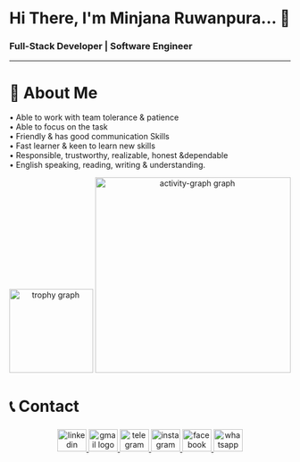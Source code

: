 <h1 align="left">Hi There, I'm Minjana Ruwanpura... 👋</h1>

###

<h3 align="left">Full-Stack Developer | Software Engineer</h3>

<hr/>

###

<h1 align="left">🌟 About Me</h1>

<p align="justify">
• Able to work with team tolerance & patience <br>
• Able to focus on the task <br>
• Friendly & has good communication Skills <br>
• Fast learner & keen to learn new skills <br>
• Responsible, trustworthy, realizable, honest &dependable <br>
• English speaking, reading, writing & understanding.
</p>

<div align="center">
  <img src="https://github-profile-trophy.vercel.app?username=Minjxnx&theme=juicyfresh&column=-1&row=3&margin-w=2&margin-h=2&no-bg=true&no-frame=false&order=4" height="150" alt="trophy graph"  />
  <img src="https://github-readme-activity-graph.vercel.app/graph?username=Minjxnx&radius=16&theme=elegant&area=true&order=5&custom_title=My%20Contribution%20Graph!!!" height="350" alt="activity-graph graph"  />
</div>

###

<h1 align="left">📞 Contact</h1>

###

<div align="center">
  <a href="https://www.linkedin.com/in/minjana-ruwanpura-5a1781223/" target="_blank">
    <span title="Linkedin"><img src="https://raw.githubusercontent.com/maurodesouza/profile-readme-generator/master/src/assets/icons/social/linkedin/default.svg" width="52" height="40" alt="linkedin logo"  /></span>
  </a>
  <a href="mailto:minjanaruwanpura@gmail.com" target="_blank">
    <span title="Gmail"><img src="https://raw.githubusercontent.com/maurodesouza/profile-readme-generator/master/src/assets/icons/social/gmail/default.svg" width="52" height="40" alt="gmail logo"  /></span>
  </a>
  <a href="https://t.me/minjxnx" target="_blank">
    <span title="Telegram"><img src="https://raw.githubusercontent.com/maurodesouza/profile-readme-generator/master/src/assets/icons/social/telegram/default.svg" width="52" height="40" alt="telegram logo"  /></span>
  </a>
  <a href="https://www.instagram.com/__m_i_n_j_x_n_x__" target="_blank" >
  <img src="https://raw.githubusercontent.com/maurodesouza/profile-readme-generator/master/src/assets/icons/social/instagram/default.svg" width="52" height="40" alt="instagram logo"  />
    </a>
  <a href="https://www.facebook.com/minjana.ruwanpura" target="_blank">
    <img src="https://raw.githubusercontent.com/maurodesouza/profile-readme-generator/master/src/assets/icons/social/facebook/default.svg" width="52" height="40" alt="facebook logo"  />
  </a>
  <a href="https://wa.me/+94711179950" target="_blank">
    <img src="https://raw.githubusercontent.com/maurodesouza/profile-readme-generator/master/src/assets/icons/social/whatsapp/default.svg" width="52" height="40" alt="whatsapp logo"  />
  </a>
</div>

###
